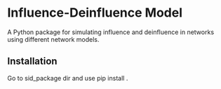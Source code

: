 # Influence-Deinfluence Model

A Python package for simulating influence and deinfluence in networks using different network models.

## Installation

Go to sid_package dir and use pip install .